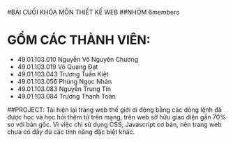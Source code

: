 #BÀI CUỐI KHÓA MÔN THIẾT KẾ WEB
##NHÓM 6members

# GỒM CÁC THÀNH VIÊN:
- 49.01.103.010	Nguyễn Võ Nguyên Chương	
- 49.01.103.019	Võ Quang Đạt	
- 49.01.103.043	Trương Tuấn Kiệt	
- 49.01.103.056	Phùng Ngọc Nhân	
- 49.01.103.083	Nguyễn Trung Tín	
- 49.01.103.084	Trương Thanh Toàn	

##PROJECT:
Tái hiện lại trang web thế giới di động bằng các dòng lệnh đã được học và học hỏi thêm từ trên mạng, trên web sỡ hữu giao diện gần 70% so với bản gốc. Vì việc chỉ sử dụng CSS, Javascript cơ bản, nên trang web chưa có đầy đủ các tính năng đặc biệt khác.
